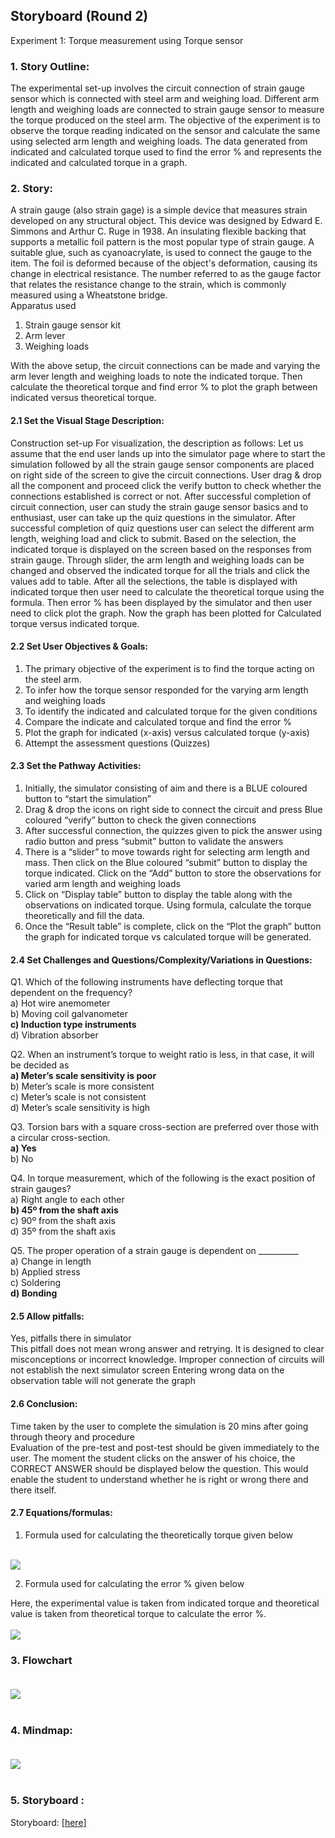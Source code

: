 ## Storyboard (Round 2)

Experiment 1: Torque measurement using Torque sensor

### 1. Story Outline:

The experimental set-up involves the circuit connection of strain gauge sensor which is connected with steel arm and weighing load. Different arm length and weighing loads are connected to strain gauge sensor to measure the torque produced on the steel arm. The objective of the experiment is to observe the torque reading indicated on the sensor and calculate the same using selected arm length and weighing loads. The data generated from indicated and calculated torque used to find the error % and represents the indicated and calculated torque in a graph.

### 2. Story:
A strain gauge (also strain gage) is a simple device that measures strain developed on any structural object. This device was designed by Edward E. Simmons and Arthur C. Ruge in 1938. An insulating flexible backing that supports a metallic foil pattern is the most popular type of strain gauge. A suitable glue, such as cyanoacrylate, is used to connect the gauge to the item. The foil is deformed because of the object's deformation, causing its change in electrical resistance. The number referred to as the gauge factor that relates the resistance change to the strain, which is commonly measured using a Wheatstone bridge.<br>
Apparatus used<br>
1.	Strain gauge sensor kit<br>
2.	Arm lever<br>
3.	Weighing loads<br>

With the above setup, the circuit connections can be made and varying the arm lever length and weighing loads to note the indicated torque. Then calculate the theoretical torque and find error % to plot the graph between indicated versus theoretical torque.<br>


#### 2.1 Set the Visual Stage Description:
Construction set-up
For visualization, the description as follows:
Let us assume that the end user lands up into the simulator page where to start the simulation followed by all the strain gauge sensor components are placed on right side of the screen to give the circuit connections. User drag & drop all the component and proceed click the verify button to check whether the connections established is correct or not. After successful completion of circuit connection, user can study the strain gauge sensor basics and to enthusiast, user can take up the quiz questions in the simulator. After successful completion of quiz questions user can select the different arm length, weighing load and click to submit. Based on the selection, the indicated torque is displayed on the screen based on the responses from strain gauge. Through slider, the arm length and weighing loads can be changed and observed the indicated torque for all the trials and click the values add to table. After all the selections, the table is displayed with indicated torque then user need to calculate the theoretical torque using the formula. Then error % has been displayed by the simulator and then user need to click plot the graph. Now the graph has been plotted for Calculated torque versus indicated torque.

#### 2.2 Set User Objectives & Goals:

1. The primary objective of the experiment is to find the torque acting on the steel arm.
2. To infer how the torque sensor responded for the varying arm length and weighing loads
3. To identify the indicated and calculated torque for the given conditions
4. Compare the indicate and calculated torque and find the error %
5. Plot the graph for indicated (x-axis) versus calculated torque (y-axis)
6. Attempt the assessment questions (Quizzes)  



#### 2.3 Set the Pathway Activities:

1. Initially, the simulator consisting of aim and there is a BLUE coloured button to “start the simulation”
2. Drag & drop the icons on right side to connect the circuit and press Blue coloured “verify” button to check the given connections
3. After successful connection, the quizzes given to pick the answer using radio button and press “submit” button to validate the answers
4. There is a “slider” to move towards right for selecting arm length and mass. Then click on the Blue coloured “submit” button to display the torque indicated. Click on the “Add” button to store the observations for varied arm length and weighing loads
5. Click on “Display table” button to display the table along with the observations on indicated torque. Using formula, calculate the torque theoretically and fill the data.
6. Once the “Result table” is complete, click on the “Plot the graph” button the graph for indicated torque vs calculated torque will be generated.



#### 2.4 Set Challenges and Questions/Complexity/Variations in Questions:
Q1. Which of the following instruments have deflecting torque that dependent on the frequency?<br>
a) Hot wire anemometer<br>
b) Moving coil galvanometer<br>
<b>c) Induction type instruments<br></b>
d) Vibration absorber<br>


Q2. When an instrument’s torque to weight ratio is less, in that case, it will be decided as<br>
<b>a) Meter’s scale sensitivity is poor<br></b>
b) Meter’s scale is more consistent<br>
c) Meter’s scale is not consistent<br>
d) Meter’s scale sensitivity is high<br>


Q3. Torsion bars with a square cross-section are preferred over those with a circular cross-section.<br>
<b>a) Yes<br></b>
b) No<br></b>


Q4. In torque measurement, which of the following is the exact position of strain gauges?<br>
a) Right angle to each other<br>
<b>b) 45º from the shaft axis<br></b>
c)  90º from the shaft axis<br>
d) 35º from the shaft axis<br>


Q5. The proper operation of a strain gauge is dependent on __________<br>
a) Change in length<br>
b) Applied stress<br>
c) Soldering<br>
<b>d) Bonding<br></b>



#### 2.5 Allow pitfalls:
Yes, pitfalls there in simulator<br>
This pitfall does not mean wrong answer and retrying. It is designed to clear misconceptions or incorrect knowledge.
Improper connection of circuits will not establish the next simulator screen
Entering wrong data on the observation table will not generate the graph


#### 2.6 Conclusion:

Time taken by the user to complete the simulation is 20 mins after going through theory and procedure<br>
Evaluation of the pre-test and post-test should be given immediately to the user. The moment the student clicks on the answer of his choice, the CORRECT ANSWER should be displayed below the question. This would enable the student to understand whether he is right or wrong there and there itself.

#### 2.7 Equations/formulas:
1. Formula used for calculating the theoretically torque given below<br><br>
<img src="images/equation1.png"/>

2. Formula used for calculating the error % given below

Here, the experimental value is taken from indicated torque and theoretical value is taken from theoretical torque to calculate the error %.<br><br>
<img src="images/equation2.png"/>

### 3. Flowchart <br><br>
<img src="flowchart/flowchart.png"/>
<br><br>


### 4. Mindmap: <br><br>
<img src="mindmap/mindmap.png"/>
<br><br>

### 5. Storyboard :<br>
Storyboard: <a href="storyboard/storyboard.gif">[here]</a>
